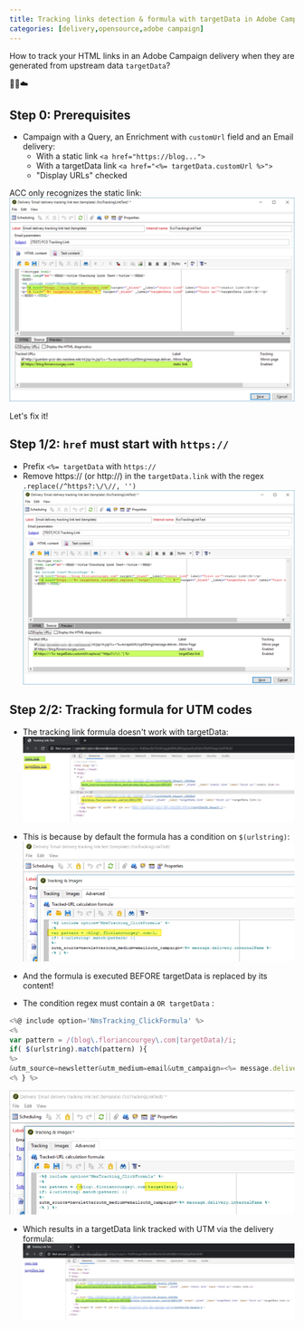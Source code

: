 ```yaml
---
title: Tracking links detection & formula with targetData in Adobe Campaign
categories: [delivery,opensource,adobe campaign]
---
```

How to track your HTML links in an Adobe Campaign delivery when they are generated from upstream data `targetData`?
<p class="text-center">🔗🔎☁️</p>
<!--more-->

## Step 0: Prerequisites
- Campaign with a Query, an Enrichment with `customUrl` field and an Email delivery:
  - With a static link `<a href="https://blog...">`
  - With a targetData link `<a href="<%= targetData.customUrl %>">`
  - "Display URLs" checked

ACC only recognizes the static link:
![](/assets/images/2020/acc-tracking-links-prerequisites.jpg)

Let's fix it!

## Step 1/2: `href` must start with `https://`
- Prefix `<%= targetData` with `https://`
- Remove https:// (or http://) in the `targetData.link` with the regex `.replace(/^https?:\/\//, '')`
![](/assets/images/2020/acc-tracking-links-href-https.jpg)

## Step 2/2: Tracking formula for UTM codes
- The tracking link formula doesn't work with targetData:
![](/assets/images/2020/acc-tracking-links-formula-result.jpg)

- This is because by default the formula has a condition on `$(urlstring)`:
![](/assets/images/2020/acc-tracking-links-formula-code.jpg)

- And the formula is executed BEFORE targetData is replaced by its content!
- The condition regex must contain a `OR targetData` :
```javascript
<%@ include option='NmsTracking_ClickFormula' %>
<%
var pattern = /(blog\.floriancourgey\.com|targetData)/i;
if( $(urlstring).match(pattern) ){
%>
&utm_source=newsletter&utm_medium=email&utm_campaign=<%= message.delivery.internalName %>
<% } %>
```
![](/assets/images/2020/acc-tracking-links-formula-fixed-code.jpg)

- Which results in a targetData link tracked with UTM via the delivery formula:
![](/assets/images/2020/acc-tracking-links-formula-fixed-result.jpg)
